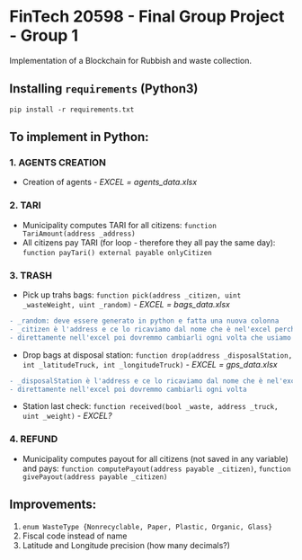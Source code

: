# FinTech 20598 - Final Group Project - Group 1
Implementation of a Blockchain for Rubbish and waste collection. 

## Installing `requirements` (Python3) 

```shell script
pip install -r requirements.txt
```

## To implement in Python: 
### 1. AGENTS CREATION 
  - Creation of agents - *EXCEL = agents_data.xlsx* 

### 2. TARI 
  - Municipality computes TARI for all citizens: `function TariAmount(address _address)`
  - All citizens pay TARI (for loop - therefore they all pay the same day): `function payTari() external payable onlyCitizen`

### 3. TRASH 
  - Pick up trahs bags: `function pick(address _citizen, uint _wasteWeight, uint _random)` - *EXCEL = bags_data.xlsx*   
```diff
- _random: deve essere generato in python e fatta una nuova colonna 
- _citizen è l'address e ce lo ricaviamo dal nome che è nel'excel perchè se io uso i miei address 
- direttamente nell'excel poi dovremmo cambiarli ogni volta che usiamo un ganache diverso 
```
  - Drop bags at disposal station: `function drop(address _disposalStation, int _latitudeTruck, int _longitudeTruck)` - *EXCEL = gps_data.xlsx*  
```diff
- _disposalStation è l'address e ce lo ricaviamo dal nome che è nel'excel perchè se io uso i miei address 
- direttamente nell'excel poi dovremmo cambiarli ogni volta 
``` 
  - Station last check: `function received(bool _waste, address _truck, uint _weight)` - *EXCEL?*

### 4. REFUND
  - Municipality computes payout for all citizens (not saved in any variable) and pays: `function computePayout(address payable _citizen)`, `function givePayout(address payable _citizen)`


## Improvements: 
1. `enum WasteType {Nonrecyclable, Paper, Plastic, Organic, Glass}`
2. Fiscal code instead of name 
3. Latitude and Longitude precision (how many decimals?) 

